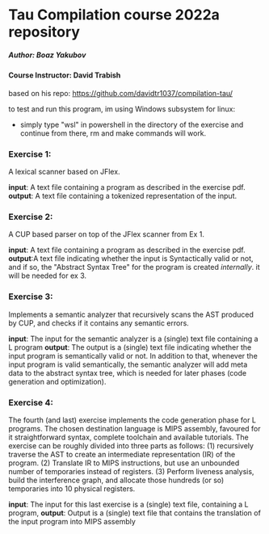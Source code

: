 # Tau Compilation course 2022a repository
##### Author: Boaz Yakubov
#### Course Instructor: David Trabish
based on his repo:  https://github.com/davidtr1037/compilation-tau/

to test and run this program, im using Windows subsystem for linux:
- simply type "wsl" in powershell in the directory of the exercise and continue from there, rm and make commands will work.

### Exercise 1:
A lexical scanner based on JFlex.

**input**: A text file containing a program as described in the exercise pdf.
**output**: A text file containing a tokenized representation of the input.

### Exercise 2:
A CUP based parser on top of the JFlex scanner from Ex 1.

**input**: A text file containing a program as described in the exercise pdf.
**output**:A text file indicating whether the input is Syntactically valid or not, and if so, the "Abstract Syntax Tree" for the program is created *internally*. it will be needed for ex 3.

### Exercise 3:
Implements a semantic analyzer that recursively scans the
AST produced by CUP, and checks if it contains any semantic errors.

**input**: The input for the semantic analyzer is a (single) text file containing a L program 
**output**: The output is a (single) text file indicating whether the input program is semantically valid or not. In addition to that, whenever the input program is valid semantically, the semantic analyzer will add meta data to the abstract syntax tree, which is needed for later phases (code generation and optimization).

### Exercise 4:
The fourth (and last) exercise implements the code generation phase for L programs. The chosen destination language is MIPS assembly, favoured for it straightforward syntax, complete toolchain and available tutorials. The exercise can be roughly divided into three parts as follows: 
(1) recursively traverse the AST to create an intermediate representation (IR) of the program. 
(2) Translate IR to MIPS instructions, but use an unbounded number of temporaries instead of registers.
(3) Perform liveness analysis, build the interference graph, and allocate those hundreds (or so) temporaries into 10 physical registers.

**input**: The input for this last exercise is a (single) text file, containing a L program,
**output**: Output is a (single) text file that contains the translation of the input program into MIPS assembly
